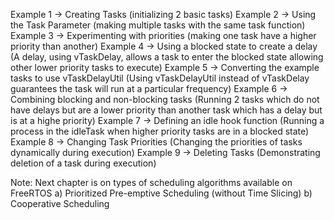 Example 1 -> Creating Tasks (initializing 2 basic tasks)
Example 2 -> Using the Task Parameter (making multiple tasks with the same task function)
Example 3 -> Experimenting with priorities (making one task have a higher priority than another)
Example 4 -> Using a blocked state to create a delay (A delay, using vTaskDelay, allows a task to enter the blocked state allowing other lower priority tasks to execute)
Example 5 -> Converting the example tasks to use vTaskDelayUtil (Using vTaskDelayUtil instead of vTaskDelay guarantees the task will run at a particular frequency)
Example 6 -> Combining blocking and non-blocking tasks (Running 2 tasks which do not have delays but are a lower priority than another task which has a delay but is at a highe priority)
Example 7 -> Defining an idle hook function (Running a process in the idleTask when higher priority tasks are in a blocked state)
Example 8 -> Changing Task Priorities (Changing the priorities of tasks dynamically during execution)
Example 9 -> Deleting Tasks (Demonstrating deletion of a task during execution)

Note: Next chapter is on types of scheduling algorithms available on FreeRTOS
  a) Prioritized Pre-emptive Scheduling (without Time Slicing)
  b) Cooperative Scheduling
  
